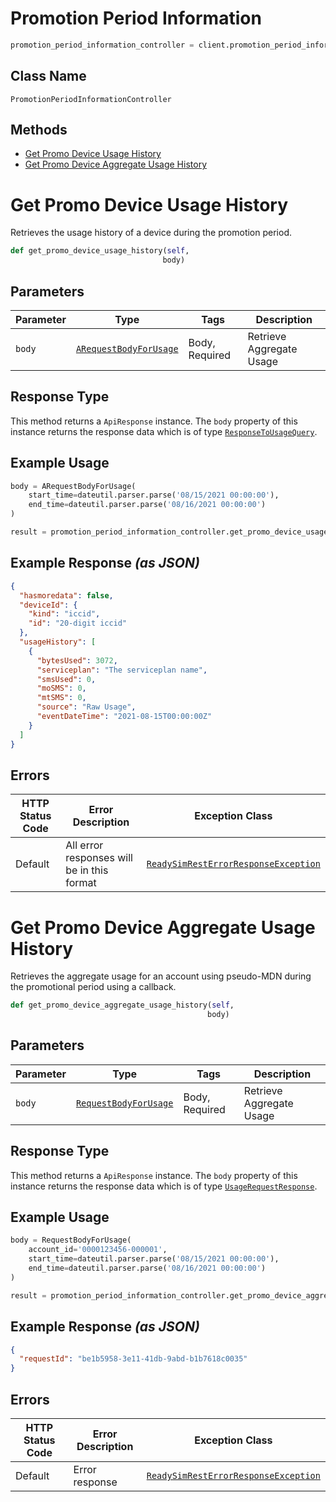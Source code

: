 # Promotion Period Information

```python
promotion_period_information_controller = client.promotion_period_information
```

## Class Name

`PromotionPeriodInformationController`

## Methods

* [Get Promo Device Usage History](../../doc/controllers/promotion-period-information.md#get-promo-device-usage-history)
* [Get Promo Device Aggregate Usage History](../../doc/controllers/promotion-period-information.md#get-promo-device-aggregate-usage-history)


# Get Promo Device Usage History

Retrieves the usage history of a device during the promotion period.

```python
def get_promo_device_usage_history(self,
                                  body)
```

## Parameters

| Parameter | Type | Tags | Description |
|  --- | --- | --- | --- |
| `body` | [`ARequestBodyForUsage`](../../doc/models/a-request-body-for-usage.md) | Body, Required | Retrieve Aggregate Usage |

## Response Type

This method returns a `ApiResponse` instance. The `body` property of this instance returns the response data which is of type [`ResponseToUsageQuery`](../../doc/models/response-to-usage-query.md).

## Example Usage

```python
body = ARequestBodyForUsage(
    start_time=dateutil.parser.parse('08/15/2021 00:00:00'),
    end_time=dateutil.parser.parse('08/16/2021 00:00:00')
)

result = promotion_period_information_controller.get_promo_device_usage_history(body)
```

## Example Response *(as JSON)*

```json
{
  "hasmoredata": false,
  "deviceId": {
    "kind": "iccid",
    "id": "20-digit iccid"
  },
  "usageHistory": [
    {
      "bytesUsed": 3072,
      "serviceplan": "The serviceplan name",
      "smsUsed": 0,
      "moSMS": 0,
      "mtSMS": 0,
      "source": "Raw Usage",
      "eventDateTime": "2021-08-15T00:00:00Z"
    }
  ]
}
```

## Errors

| HTTP Status Code | Error Description | Exception Class |
|  --- | --- | --- |
| Default | All error responses will be in this format | [`ReadySimRestErrorResponseException`](../../doc/models/ready-sim-rest-error-response-exception.md) |


# Get Promo Device Aggregate Usage History

Retrieves the aggregate usage for an account using pseudo-MDN during the promotional period using a callback.

```python
def get_promo_device_aggregate_usage_history(self,
                                            body)
```

## Parameters

| Parameter | Type | Tags | Description |
|  --- | --- | --- | --- |
| `body` | [`RequestBodyForUsage`](../../doc/models/request-body-for-usage.md) | Body, Required | Retrieve Aggregate Usage |

## Response Type

This method returns a `ApiResponse` instance. The `body` property of this instance returns the response data which is of type [`UsageRequestResponse`](../../doc/models/usage-request-response.md).

## Example Usage

```python
body = RequestBodyForUsage(
    account_id='0000123456-000001',
    start_time=dateutil.parser.parse('08/15/2021 00:00:00'),
    end_time=dateutil.parser.parse('08/16/2021 00:00:00')
)

result = promotion_period_information_controller.get_promo_device_aggregate_usage_history(body)
```

## Example Response *(as JSON)*

```json
{
  "requestId": "be1b5958-3e11-41db-9abd-b1b7618c0035"
}
```

## Errors

| HTTP Status Code | Error Description | Exception Class |
|  --- | --- | --- |
| Default | Error response | [`ReadySimRestErrorResponseException`](../../doc/models/ready-sim-rest-error-response-exception.md) |

